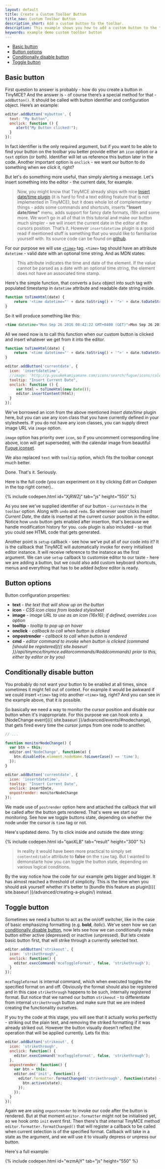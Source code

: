 ```yaml
---
layout: default
title: Create a Custom Toolbar Button
title_nav: Custom Toolbar Button
description_short: Add a custom button to the toolbar.
description: This example shows you how to add a custom button to the toolbar.
keywords: example demo custom toolbar button
---
```


* [Basic button](#basicbutton)
* [Button options](#buttonoptions)
* [Conditionally disable button](#conditionallydisablebutton)
* [Toggle button](#togglebutton)


## Basic button

First question to answer is probably - how do you create a button in TinyMCE? And the answer is - of course there’s a special method for that - `addButton()`. It should be called with button identifier and configuration object. Here’s an example:

```js
editor.addButton('mybutton', {
  text: "My Button",
  onclick: function () {
     alert("My Button clicked!");
  }
});
``` 

In fact identifier is the only required argument, but if you want to be able to find your button on the toolbar you better provide either an `icon` option or a `text` option (or both). Identifier will let us reference this button later in the code. Another important option is `onclick` - we want our button to do something when we click it, right?

But let's do something more useful, than simply alerting a message. Let's insert something into the editor - the current date, for example. 

> Now, you might know that TinyMCE already ships with nice [Insert date/time plugin](https://www.tinymce.com/docs/plugins/insertdatetime/) (it is hard to find a text editing feature that is not implemented in TinyMCE), but it does whole lot of complementary things - adds some commands and shortcuts, inserts **"Insert date/time"** menu, adds support for fancy date formats, i18n and some more. We won’t go in all of that in this tutorial and make our button much simpler - we will insert the current date in the editor at the cursors position. That’s it. However `insertdatetime` plugin is a good read if mentioned stuff is something that you would like to familiarise yourself with. Its source code can be found on [github](https://github.com/tinymce/tinymce/blob/master/js/tinymce/plugins/insertdatetime/plugin.js).

For our purpose we will use [`<time>`](https://developer.mozilla.org/en-US/docs/Web/HTML/Element/time) tag. `<time>` tag should have an attribute `datetime` - valid date with an optional time string. And as MDN states:

> This attribute indicates the time and date of the element. If the value cannot be parsed as a date with an optional time string, the element does not have an associated time stamp.

Here's the simple function, that converts a `Date` object into such tag with populated timestamp in `datetime` attribute and readable date string inside.

```js
function toTimeHtml(date) {
    return '<time datetime="' + date.toString() + '">' + date.toDateString() + '</time>';
}
```

So it will produce something like this:

```html
<time datetime="Mon Sep 26 2016 08:42:22 GMT+0400 (GET)">Mon Sep 26 2016</time>
```

All we need now is to call this function when our custom button is clicked and insert whatever we get from it into the editor. 

```js
function toTimeHtml(date) {
    return '<time datetime="' + date.toString() + '">' + date.toDateString() + '</time>';
}

editor.addButton('currentdate', {
  icon: 'insertdatetime',
  //image: 'http://p.yusukekamiyamane.com/icons/search/fugue/icons/calendar-blue.png',
  tooltip: "Insert Current Date",
  onclick: function () {
     var html = toTimeHtml(new Date());
     editor.insertContent(html);
  }
});
``` 

We've borrowed an icon from the above mentioned *Insert date/time* plugin here, but you can use any icon class that you have currently defined in your stylesheets. If you do not have any icon classes, you can supply direct image URL via `image` option. 

`image` option has priority over `icon`, so if you uncomment corresponding line above, icon will get superseded, with the calendar image from beautiful [Fugue iconset](http://p.yusukekamiyamane.com/).

We also replaced `text` with `tooltip` option, which fits the toolbar concept much better.

Done. That's it. Seriously. 

Here is the full code (you can experiment on it by clicking *Edit on Codepen* in the top right corner)..

{% include codepen.html id="XjRWZj" tab="js" height="550" %}


As you see we've supplied identifier of our button - `currentdate` in the `toolbar` option. Along with `undo` and `redo`. So whenever user clicks *Insert Current Date*, the date is inserted at the current cursor position in the editor. Notice how `undo` button gets enabled after insertion, that's because we handle modification history for you. `code` plugin is also included - so that you could see HTML code that gets generated.
  
Another point is `setup` callback - see how we've put all of our code into it? It is the callback that TinyMCE will automatically invoke for every initialised editor instance. It will receive reference to the instance as the first argument. We can use `setup` callback to customise editor to our taste - here we are adding a button, but we could also add custom keyboard shortcuts, menus and everything that has to be added *before* editor is ready.


## Button options

Button configuration properties:

* **text** - *the text that will show up on the button*
* **icon** - *CSS icon class from loaded stylesheet*
* **image** - *image URL to use as an icon (16x16); if defined, overrides `icon` option*
* **tooltip** - *tooltip to pop up on hover*
* **onclick** - *callback to call when button is clicked*
* **onpostrender** - *callback to call when button is rendered*
* **cmd** - *editor command to invoke when button is clicked (command [should be registered]({{ site.baseurl }}/api/tinymce/tinymce.editorcommands/#addcommands) prior to this, either by editor or by you)*

## Conditionally disable button

You probably do not want your button to be enabled at all times, since sometimes it might fell out of context. For example it would be awkward if we could insert `<time>` tag into another `<time>` tag, right? And you can see in the example above, that it *is* possible.

So basically we need a way to monitor the cursor position and disable our button when it's inappropriate. For this purpose we can hook onto a [NodeChange event]({{ site.baseurl }}/advanced/events/#nodechange), that gets fired every time the cursor jumps from one node to another.

```js
// ...

function monitorNodeChange() {
  var btn = this;
  editor.on('NodeChange', function(e) {
    btn.disabled(e.element.nodeName.toLowerCase() == 'time');
  });
}

editor.addButton('currentdate', {
  icon: 'insertdatetime',
  tooltip: "Insert Current Date",
  onclick: insertDate,
  onpostrender: monitorNodeChange
});
```
We made use of `postrender` option here and attached the callback that will be called after the button gets rendered. That's were we start our monitoring. See how we toggle buttons state, depending on whether the node under the cursor is `time` tag or not.

Here's updated demo. Try to click inside and outside the date string:

{% include codepen.html id="qaoXLB" tab="result" height="300" %}

> In reality it would have been more practical to simply set `contenteditable` attribute to **false** on the `time` tag. But I wanted to demonstarte how you can toggle the button state, depending on various logical conditions.

By the way notice how the code for our example gets bigger and bigger. It has almost reached a threshold of simplicity. This is the time when you should ask yourself whether it's better to [bundle this feature as plugin]({{ site.baseurl }}/advanced/creating-a-plugin/) instead.

## Toggle button

Sometimes we need a button to act as the on/off switcher, like in the case of basic emphasizing formatting (e.g. **bold**, *italic*). We've seen how we can [conditionally disable button](#conditionallydisablebutton), now lets see how we can conditionally make button either active (depressed) or inactive (unpressed). But lets create basic button first, that will strike through a currently selected text.

```js
editor.addButton('strikeout', {
  icon: 'strikethrough',
  onclick: function() {
    editor.execCommand('mceToggleFormat', false, 'strikethrough');
  }
});
```

`mceToggleFormat` is internal command, which when executed toggles the specified format on and off. Obviously the format should also be registered and in this case `strikethrough` happens to be such, internally registered format. But notice that we named our button `strikeout` - to differentiate from internal `strikethrough` button and make sure that we are indeed creating the functionality ourselves.

If you try the code at this stage, you will see that it actually works perfectly - striking out the plain text, and removing the striked formatting if it was already striked out. However the button visually doesn't reflect the operation that will be applied currently. Lets fix this:

```js
editor.addButton('strikeout', {
  icon: 'strikethrough',
  onclick: function() {
    editor.execCommand('mceToggleFormat', false, 'strikethrough');
  },
  onpostrender: function() {
    var btn = this;
    editor.on('init', function() {
      editor.formatter.formatChanged('strikethrough', function(state) {
        btn.active(state);
      });
    });
  }
});
```

Again we are using `onpostrender` to invoke our code after the button is rendered. But at that moment `editor.formatter` might not be initialised yet, so we hook onto `init` event first. Then there's that internal TinyMCE method `editor.formatter.formatChanged()` that will register a callback to be called when current selection is of the specified format. Callback will take in a state as the argument, and we will use it to visually depress or unpress our button.

Here's a full example:

{% include codepen.html id="wzmAjY" tab="js" height="550" %}

